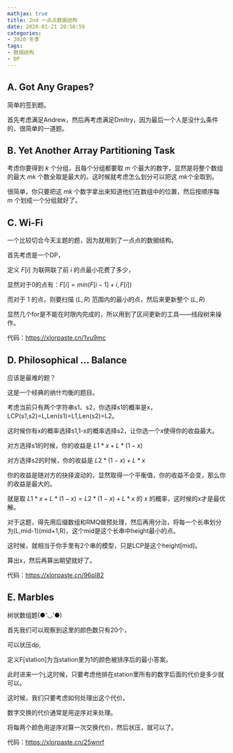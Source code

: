 ```yaml
---
mathjax: true
title: 2nd 一点点数据结构
date: 2020-01-21 20:56:59
categories:
- 2020 冬季
tags:
- 数据结构
- DP
---
```


## A. Got Any Grapes?

简单的签到题。

首先考虑满足Andrew，然后再考虑满足Dmitry，因为最后一个人是没什么条件的，很简单的一道题。

## B. Yet Another Array Partitioning Task

考虑你要得到 $k$ 个分组，且每个分组都要取 $m$ 个最大的数字，显然是将整个数组的最大 $mk$ 个数全取是最大的。这时候就考虑怎么划分可以把这 $mk$个全取到。

很简单，你只要把这 $mk$ 个数字拿出来知道他们在数组中的位置，然后按顺序每 $m$ 个划成一个分组就好了。

## C. Wi-Fi

一个比较切合今天主题的题，因为就用到了一点点的数据结构。

首先考虑是一个DP，

定义 $F[i]$ 为联网联了前 $i$ 的点最小花费了多少，

显然对于0的点有：$F[i]=min(F[i-1]+i,F[i])$

而对于 $1$ 的点，则要扫描 $(L,R)$ 范围内的最小的点，然后来更新整个 $(L,R)$

显然几个for是不能在时限内完成的，所以用到了区间更新的工具——线段树来操作。

代码：https://xlorpaste.cn/1vu9mc

## D. Philosophical … Balance

应该是最难的题？

这是一个经典的纳什均衡的题目。

考虑当前只有两个字符串s1、s2，你选择s1的概率是x，LCP(s1,s2)=L,Len(s1)=L1,Len(s2)=L2。

这时候你有x的概率选择s1,1-x的概率选择s2，让你选一个x使得你的收益最大。

对方选择s1的时候，你的收益是 $L1*x+L*(1-x)$

对方选择s2的时候，你的收益是 $L2*(1-x)+L*x$

你的收益是随对方的抉择波动的，显然取得一个平衡值，你的收益不会变，那么你的收益是最大的。

就是取 $L1*x+L*(1-x)=L2*(1-x)+L*x$ 的 $x$ 的概率，这时候的x才是最优解。

对于这题，得先用后缀数组和RMQ做预处理，然后再用分治，将每一个长串划分为(L,mid-1)(mid+1,R)，这个mid是这个长串中height最小的点。

这时候，就相当于你手里有2个串的模型，只是LCP是这个height[mid]。

算出x，然后再算出期望就好了。

代码：https://xlorpaste.cn/96pl82

## E. Marbles

树状数组题(●'◡'●)

首先我们可以观察到这里的颜色数只有20个，

可以状压dp,

定义F[station]为当station里为1的颜色被排序后的最小答案。

此时进来一个j,这时候，只要考虑他排在station里所有的数字后面的代价是多少就可以。

这时候，我们只要考虑如何处理出这个代价。

数字交换的代价通常是用逆序对来处理。

将每两个颜色用逆序对算一次交换代价，然后状压，就可以了。

代码：https://xlorpaste.cn/25wnrf
